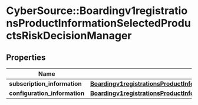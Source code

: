 # CyberSource::Boardingv1registrationsProductInformationSelectedProductsRiskDecisionManager

## Properties
Name | Type | Description | Notes
------------ | ------------- | ------------- | -------------
**subscription_information** | [**Boardingv1registrationsProductInformationSelectedProductsPaymentsPayerAuthenticationSubscriptionInformation**](Boardingv1registrationsProductInformationSelectedProductsPaymentsPayerAuthenticationSubscriptionInformation.md) |  | [optional] 
**configuration_information** | [**Boardingv1registrationsProductInformationSelectedProductsRiskDecisionManagerConfigurationInformation**](Boardingv1registrationsProductInformationSelectedProductsRiskDecisionManagerConfigurationInformation.md) |  | [optional] 



